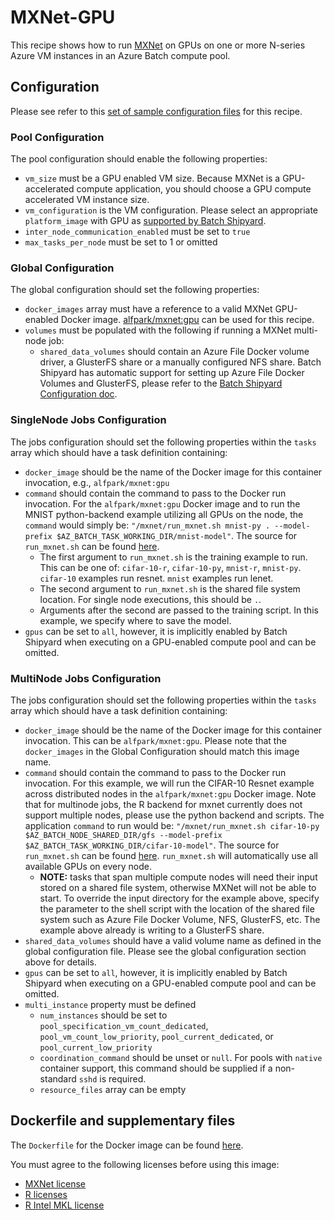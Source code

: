 # MXNet-GPU
This recipe shows how to run [MXNet](http://mxnet.io/) on GPUs on one or
more N-series Azure VM instances in an Azure Batch compute pool.

## Configuration
Please see refer to this [set of sample configuration files](./config) for
this recipe.

### Pool Configuration
The pool configuration should enable the following properties:
* `vm_size` must be a GPU enabled VM size. Because MXNet is a GPU-accelerated
compute application, you should choose a GPU compute accelerated VM
instance size.
* `vm_configuration` is the VM configuration. Please select an appropriate
`platform_image` with GPU as
[supported by Batch Shipyard](../../docs/25-batch-shipyard-platform-image-support.md).
* `inter_node_communication_enabled` must be set to `true`
* `max_tasks_per_node` must be set to 1 or omitted

### Global Configuration
The global configuration should set the following properties:
* `docker_images` array must have a reference to a valid MXNet GPU-enabled
Docker image.
[alfpark/mxnet:gpu](https://hub.docker.com/r/alfpark/mxnet/)
can be used for this recipe.
* `volumes` must be populated with the following if running a MXNet
multi-node job:
  * `shared_data_volumes` should contain an Azure File Docker volume driver,
    a GlusterFS share or a manually configured NFS share. Batch
    Shipyard has automatic support for setting up Azure File Docker Volumes
    and GlusterFS, please refer to the
    [Batch Shipyard Configuration doc](../../docs/10-batch-shipyard-configuration.md).

### SingleNode Jobs Configuration
The jobs configuration should set the following properties within the `tasks`
array which should have a task definition containing:
* `docker_image` should be the name of the Docker image for this container invocation,
e.g., `alfpark/mxnet:gpu`
* `command` should contain the command to pass to the Docker run invocation.
For the `alfpark/mxnet:gpu` Docker image and to run the MNIST python-backend
example utilizing all GPUs on the node, the `command` would simply be:
`"/mxnet/run_mxnet.sh mnist-py . --model-prefix $AZ_BATCH_TASK_WORKING_DIR/mnist-model"`.
The source for `run_mxnet.sh` can be found [here](./docker/run_mxnet.sh).
  * The first argument to `run_mxnet.sh` is the training example to run. This
    can be one of: `cifar-10-r`, `cifar-10-py`, `mnist-r`, `mnist-py`.
    `cifar-10` examples run resnet. `mnist` examples run lenet.
  * The second argument to `run_mxnet.sh` is the shared file system location.
    For single node executions, this should be `.`.
  * Arguments after the second are passed to the training script. In this
    example, we specify where to save the model.
* `gpus` can be set to `all`, however, it is implicitly enabled by Batch
Shipyard when executing on a GPU-enabled compute pool and can be omitted.

### MultiNode Jobs Configuration
The jobs configuration should set the following properties within the `tasks`
array which should have a task definition containing:
* `docker_image` should be the name of the Docker image for this container invocation.
This can be `alfpark/mxnet:gpu`. Please note that the `docker_images` in
the Global Configuration should match this image name.
* `command` should contain the command to pass to the Docker run invocation.
For this example, we will run the CIFAR-10 Resnet example across distributed
nodes in the `alfpark/mxnet:gpu` Docker image. Note that for multinode jobs,
the R backend for mxnet currently does not support multiple nodes, please
use the python backend and scripts. The application `command`
to run would be:
`"/mxnet/run_mxnet.sh cifar-10-py $AZ_BATCH_NODE_SHARED_DIR/gfs --model-prefix $AZ_BATCH_TASK_WORKING_DIR/cifar-10-model"`.
The source for `run_mxnet.sh` can be found [here](./docker/run_mxnet.sh).
`run_mxnet.sh` will automatically use all available GPUs on every node.
  * **NOTE:** tasks that span multiple compute nodes will need their input
    stored on a shared file system, otherwise MXNet will not be
    able to start. To override the input directory for the example
    above, specify the parameter to the shell script with the location of
    the shared file system such as Azure File Docker Volume, NFS,
    GlusterFS, etc. The example above already is writing to a GlusterFS share.
* `shared_data_volumes` should have a valid volume name as defined in the
global configuration file. Please see the global configuration section above
for details.
* `gpus` can be set to `all`, however, it is implicitly enabled by Batch
Shipyard when executing on a GPU-enabled compute pool and can be omitted.
* `multi_instance` property must be defined
  * `num_instances` should be set to `pool_specification_vm_count_dedicated`,
    `pool_vm_count_low_priority`, `pool_current_dedicated`, or
    `pool_current_low_priority`
  * `coordination_command` should be unset or `null`. For pools with
    `native` container support, this command should be supplied if
    a non-standard `sshd` is required.
  * `resource_files` array can be empty

## Dockerfile and supplementary files
The `Dockerfile` for the Docker image can be found [here](./docker).

You must agree to the following licenses before using this image:
* [MXNet license](https://github.com/dmlc/mxnet/blob/master/LICENSE)
* [R licenses](https://www.r-project.org/Licenses/)
* [R Intel MKL license](https://mran.revolutionanalytics.com/assets/text/mkl-eula.txt)
